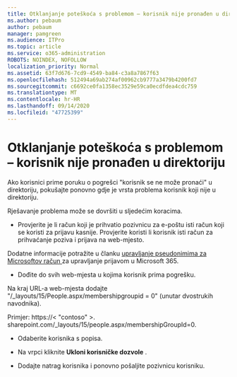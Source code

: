 ```yaml
---
title: Otklanjanje poteškoća s problemom – korisnik nije pronađen u direktoriju
ms.author: pebaum
author: pebaum
manager: pamgreen
ms.audience: ITPro
ms.topic: article
ms.service: o365-administration
ROBOTS: NOINDEX, NOFOLLOW
localization_priority: Normal
ms.assetid: 63f7d676-7cd9-4549-ba84-c3a8a7867f63
ms.openlocfilehash: 512494a69ab274af00962cb9777a3479b4200fd7
ms.sourcegitcommit: c6692ce0fa1358ec3529e59ca0ecdfdea4cdc759
ms.translationtype: MT
ms.contentlocale: hr-HR
ms.lasthandoff: 09/14/2020
ms.locfileid: "47725399"
---
```

# <a name="troubleshoot-issue---user-not-found-in-directory"></a>Otklanjanje poteškoća s problemom – korisnik nije pronađen u direktoriju

Ako korisnici prime poruku o pogrešci "korisnik se ne može pronaći" u direktoriju, pokušajte ponovno gdje je vrsta problema korisnik koji nije u direktoriju.

Rješavanje problema može se dovršiti u sljedećim koracima.

- Provjerite je li račun koji je prihvatio pozivnicu za e-poštu isti račun koji se koristi za prijavu kasnije. Provjerite koristi li korisnik isti račun za prihvaćanje poziva i prijava na web-mjesto. 

Dodatne informacije potražite u članku [upravljanje pseudonimima za Microsoftov račun </a> za upravljanje prijavom u Microsoft 365](https://support.microsoft.com/help/12407/microsoft-account-how-to-manage-aliases). 

- Dođite do svih web-mjesta u kojima korisnik prima pogrešku. 

Na kraj URL-a web-mjesta dodajte "/_layouts/15/People.aspx/membershipgroupid = 0" (unutar dvostrukih navodnika). 

Primjer: https://< "contoso" >. sharepoint.com/_layouts/15/people.aspx/membershipGroupId=0.

- Odaberite korisnika s popisa.

- Na vrpci kliknite **Ukloni korisničke dozvole** . 
-  Dodajte natrag korisnika i ponovno pošaljite pozivnicu korisniku.

